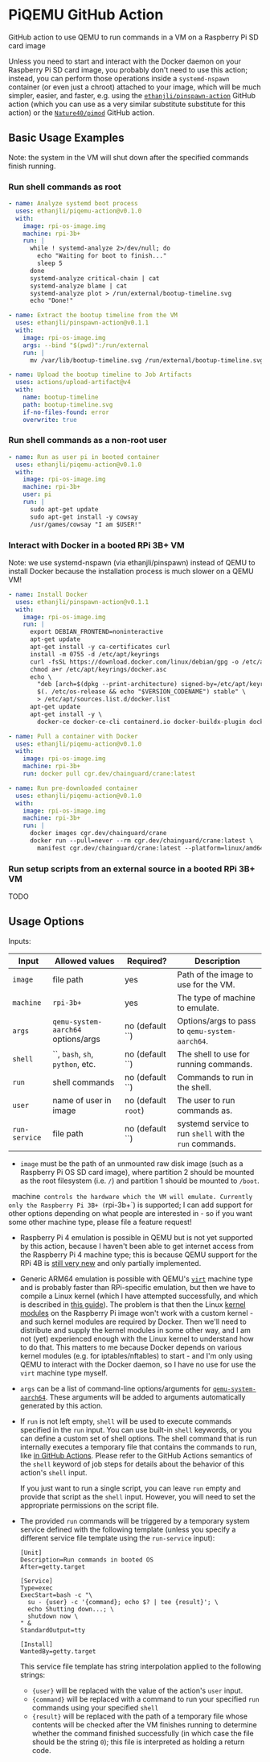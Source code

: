# PiQEMU GitHub Action

GitHub action to use QEMU to run commands in a VM on a Raspberry Pi SD card image

Unless you need to start and interact with the Docker daemon on your Raspberry Pi SD card image,
you probably don't need to use this action; instead, you can perform those operations inside a
`systemd-nspawn` container (or even just a chroot) attached to your image, which will be much
simpler, easier, and faster, e.g. using the
[`ethanjli/pinspawn-action`](https://github.com/ethanjli/pinspawn-action)
GitHub action (which you can use as a very similar substitute substitute for this action) or the
[`Nature40/pimod`](https://github.com/Nature40/pimod) GitHub action.

## Basic Usage Examples

Note: the system in the VM will shut down after the specified commands finish running.

### Run shell commands as root

```yaml
- name: Analyze systemd boot process
  uses: ethanjli/piqemu-action@v0.1.0
  with:
    image: rpi-os-image.img
    machine: rpi-3b+
    run: |
      while ! systemd-analyze 2>/dev/null; do
        echo "Waiting for boot to finish..."
        sleep 5
      done
      systemd-analyze critical-chain | cat
      systemd-analyze blame | cat
      systemd-analyze plot > /run/external/bootup-timeline.svg
      echo "Done!"

- name: Extract the bootup timeline from the VM
  uses: ethanjli/pinspawn-action@v0.1.1
  with:
    image: rpi-os-image.img
    args: --bind "$(pwd)":/run/external
    run: |
      mv /var/lib/bootup-timeline.svg /run/external/bootup-timeline.svg

- name: Upload the bootup timeline to Job Artifacts
  uses: actions/upload-artifact@v4
  with:
    name: bootup-timeline
    path: bootup-timeline.svg
    if-no-files-found: error
    overwrite: true
```

### Run shell commands as a non-root user

```yaml
- name: Run as user pi in booted container
  uses: ethanjli/piqemu-action@v0.1.0
  with:
    image: rpi-os-image.img
    machine: rpi-3b+
    user: pi
    run: |
      sudo apt-get update
      sudo apt-get install -y cowsay
      /usr/games/cowsay "I am $USER!"
```

### Interact with Docker in a booted RPi 3B+ VM

Note: we use systemd-nspawn (via ethanjli/pinspawn) instead of QEMU to install Docker because the
installation process is much slower on a QEMU VM!

```yaml
- name: Install Docker
  uses: ethanjli/pinspawn-action@v0.1.1
  with:
    image: rpi-os-image.img
    run: |
      export DEBIAN_FRONTEND=noninteractive
      apt-get update
      apt-get install -y ca-certificates curl
      install -m 0755 -d /etc/apt/keyrings
      curl -fsSL https://download.docker.com/linux/debian/gpg -o /etc/apt/keyrings/docker.asc
      chmod a+r /etc/apt/keyrings/docker.asc
      echo \
        "deb [arch=$(dpkg --print-architecture) signed-by=/etc/apt/keyrings/docker.asc] https://download.docker.com/linux/debian \
        $(. /etc/os-release && echo "$VERSION_CODENAME") stable" \
        > /etc/apt/sources.list.d/docker.list
      apt-get update
      apt-get install -y \
        docker-ce docker-ce-cli containerd.io docker-buildx-plugin docker-compose-plugin

- name: Pull a container with Docker
  uses: ethanjli/piqemu-action@v0.1.0
  with:
    image: rpi-os-image.img
    machine: rpi-3b+
    run: docker pull cgr.dev/chainguard/crane:latest

- name: Run pre-downloaded container
  uses: ethanjli/piqemu-action@v0.1.0
  with:
    image: rpi-os-image.img
    machine: rpi-3b+
    run: |
      docker images cgr.dev/chainguard/crane
      docker run --pull=never --rm cgr.dev/chainguard/crane:latest \
        manifest cgr.dev/chainguard/crane:latest --platform=linux/amd64
```

### Run setup scripts from an external source in a booted RPi 3B+ VM

TODO

## Usage Options

Inputs:

| Input         | Allowed values                     | Required?            | Description                                             |
|---------------|------------------------------------|----------------------|---------------------------------------------------------|
| `image`       | file path                          | yes                  | Path of the image to use for the VM.                    |
| `machine`     | `rpi-3b+`                          | yes                  | The type of machine to emulate.                         |
| `args`        | `qemu-system-aarch64` options/args | no (default ``)      | Options/args to pass to `qemu-system-aarch64`.          |
| `shell`       | ``, `bash`, `sh`, `python`, etc.   | no (default ``)      | The shell to use for running commands.                  |
| `run`         | shell commands                     | no (default ``)      | Commands to run in the shell.                           |
| `user`        | name of user in image              | no (default `root`)  | The user to run commands as.                            |
| `run-service` | file path                          | no (default ``)      | systemd service to run `shell` with the `run` commands. |

- `image` must be the path of an unmounted raw disk image (such as a Raspberry Pi OS SD card image),
  where partition 2 should be mounted as the root filesystem (i.e. `/`) and partition 1 should be
  mounted to `/boot`.

` `machine` controls the hardware which the VM will emulate. Currently only the Raspberry Pi 3B+
  (`rpi-3b+`) is supported; I can add support for other options depending on what people are
  interested in - so if you want some other machine type, please file a feature request!

  - Raspberry Pi 4 emulation is possible in QEMU but is not yet supported by this action,
    because I haven't been able to get internet access from the Raspberry Pi 4 machine type; this is
    because QEMU support for the RPi 4B is
    [still very new](https://9to5linux.com/qemu-9-0-released-with-raspberry-pi-4-support-loongarch-kvm-acceleration)
    and only partially implemented.

  - Generic ARM64 emulation is possible with QEMU's
    [`virt`](https://www.qemu.org/docs/master/system/riscv/virt.html) machine type and is probably
    faster than RPi-specific emulation, but then we have to compile a Linux kernel (which I have
    attempted successfully, and which is described in
    [this guide](https://gist.github.com/cGandom/23764ad5517c8ec1d7cd904b923ad863)). The problem is
    that then the Linux
    [kernel modules](https://linux-kernel-labs.github.io/refs/heads/master/labs/kernel_modules.html)
    on the Raspberry Pi image won't work with a custom kernel - and such kernel modules are required
    by Docker. Then we'll need to distribute and supply the kernel modules in some other way, and I
    am not (yet) experienced enough with the Linux kernel to understand how to do that. This matters
    to me because Docker depends on various kernel modules (e.g. for iptables/nftables) to start -
    and I'm only using QEMU to interact with the Docker daemon, so I have no use for use the `virt`
    machine type myself.

- `args` can be a list of command-line options/arguments for
  [`qemu-system-aarch64`](https://manpages.ubuntu.com/manpages/noble/man1/qemu-system.1.html).
  These arguments will be added to arguments automatically generated by this action.

- If `run` is not left empty, `shell` will be used to execute commands specified in the `run` input.
  You can use built-in `shell` keywords, or you can define a custom set of shell options. The shell
  command that is run internally executes a temporary file that contains the commands to run, like
  [in GitHub Actions](https://docs.github.com/en/actions/using-workflows/workflow-syntax-for-github-actions#jobsjob_idstepsshell).
  Please refer to the GitHub Actions semantics of the `shell` keyword of job steps for details
  about the behavior of this action's `shell` input.

  If you just want to run a single script, you can leave `run` empty and provide that script as the
  `shell` input. However, you will need to set the appropriate permissions on the script file.

- The provided `run` commands will be triggered by a temporary system service defined with the
  following template (unless you specify a different service file template using the `run-service`
  input):

  ```
  [Unit]
  Description=Run commands in booted OS
  After=getty.target

  [Service]
  Type=exec
  ExecStart=bash -c "\
    su - {user} -c '{command}; echo $? | tee {result}'; \
    echo Shutting down...; \
    shutdown now \
  " &
  StandardOutput=tty

  [Install]
  WantedBy=getty.target
  ```

  This service file template has string interpolation applied to the following strings:

  - `{user}` will be replaced with the value of the action's `user` input.
  - `{command}` will be replaced with a command to run your specified `run` commands using your
    specified `shell`
  - `{result}` will be replaced with the path of a temporary file whose contents will be checked
    after the VM finishes running to determine whether the command finished successfully
    (in which case the file should be the string `0`); this file is interpreted as holding a
    return code.
